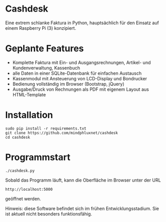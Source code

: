 # Cashdesk

Eine extrem schlanke Faktura in Python, hauptsächlich für den Einsatz auf einem 
Raspberry Pi (3) konzipiert. 

# Geplante Features

- Komplette Faktura mit Ein- und Ausgangsrechnungen, Artikel- und Kundenverwaltung, Kassenbuch
- alle Daten in einer SQLite-Datenbank für einfachen Austausch
- Kassenmodul mit Ansteuerung von LCD-Display und Bondrucker
- Bedienung vollständig im Browser (Bootstrap, jQuery)
- Ausgabe/Druck von Rechnungen als PDF mit eigenem Layout aus HTML-Template

# Installation

```
sudo pip install -r requirements.txt
git clone https://github.com/mindphluxnet/cashdesk
cd cashdesk
```

# Programmstart

```
./cashdesk.py
```

Sobald das Programm läuft, kann die Oberfläche im Browser unter der URL

```
http://localhost:5000
``` 

geöffnet werden.

Hinweis: diese Software befindet sich im frühen Entwicklungsstadium. Sie ist
aktuell nicht besonders funktionsfähig.


